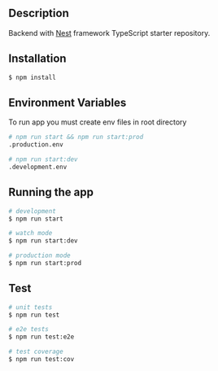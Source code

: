 ## Description

Backend with [Nest](https://github.com/nestjs/nest) framework TypeScript starter repository.

## Installation

```bash
$ npm install
```

## Environment Variables

To run app you must create env files in root directory
```bash
# npm run start && npm run start:prod
.production.env

# npm run start:dev
.development.env
```

## Running the app

```bash
# development
$ npm run start

# watch mode
$ npm run start:dev

# production mode
$ npm run start:prod
```

## Test

```bash
# unit tests
$ npm run test

# e2e tests
$ npm run test:e2e

# test coverage
$ npm run test:cov
```
